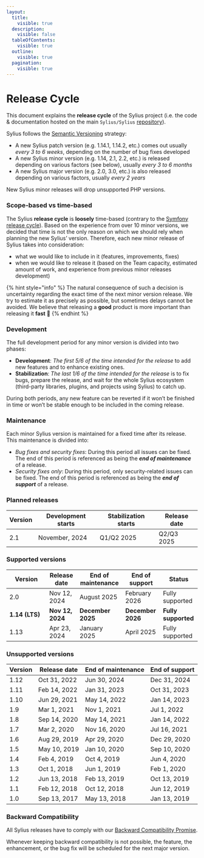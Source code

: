 ```yaml
---
layout:
  title:
    visible: true
  description:
    visible: false
  tableOfContents:
    visible: true
  outline:
    visible: true
  pagination:
    visible: true
---
```


# Release Cycle

This document explains the **release cycle** of the Sylius project (i.e. the code & documentation hosted on the main `Sylius/Sylius` [repository](https://github.com/Sylius/Sylius)).

Sylius follows the [Semantic Versioning](https://semver.org/) strategy:

* A new Sylius patch version (e.g. 1.14.1, 1.14.2, etc.) comes out usually _every 3 to 6 weeks_, depending on the number of bug fixes developed
* A new Sylius minor version (e.g. 1.14, 2.1, 2.2, etc.) is released depending on various factors (see below), usually _every 3 to 6 months_
* A new Sylius major version (e.g. 2.0, 3.0, etc.) is also released depending on various factors, usually _every 2 years_

New Sylius minor releases will drop unsupported PHP versions.

### Scope-based vs time-based

The Sylius **release cycle** is **loosely** time-based (contrary to the [Symfony release cycle](https://symfony.com/releases)). Based on the experience from over 10 minor versions, we decided that time is not the only reason on which we should rely when planning the new Sylius’ version. Therefore, each new minor release of Sylius takes into consideration:

* what we would like to include in it (features, improvements, fixes)
* when we would like to release it (based on the Team capacity, estimated amount of work, and experience from previous minor releases development)

{% hint style="info" %}
The natural consequence of such a decision is uncertainty regarding the exact time of the next minor version release. We try to estimate it as precisely as possible, but sometimes delays cannot be avoided. We believe that releasing a **good** product is more important than releasing it **fast** 🤖
{% endhint %}

### Development

The full development period for any minor version is divided into two phases:

* **Development**: _The first 5/6 of the time intended for the release_ to add new features and to enhance existing ones.
* **Stabilization**: _The last 1/6 of the time intended for the release_ is to fix bugs, prepare the release, and wait for the whole Sylius ecosystem (third-party libraries, plugins, and projects using Sylius) to catch up.

During both periods, any new feature can be reverted if it won’t be finished in time or won’t be stable enough to be included in the coming release.

### Maintenance

Each minor Sylius version is maintained for a fixed time after its release. This maintenance is divided into:

* _Bug fixes and security fixes_: During this period all issues can be fixed. The end of this period is referenced as being the _**end of maintenance**_ of a release.
* _Security fixes only_: During this period, only security-related issues can be fixed. The end of this period is referenced as being the _**end of support**_ of a release.

### Planned releases

| Version | Development starts | Stabilization starts | Release date |
| ------- | ------------------ | -------------------- | ------------ |
| 2.1     | November, 2024     | Q1/Q2 2025           | Q2/Q3 2025   |

### Supported versions

<table><thead><tr><th width="89">Version</th><th>Release date</th><th>End of maintenance</th><th>End of support</th><th>Status</th></tr></thead><tbody><tr><td>2.0</td><td>Nov 12, 2024</td><td>August 2025</td><td>February 2026</td><td>Fully supported</td></tr><tr><td><strong>1.14 (LTS)</strong></td><td><strong>Nov 12, 2024</strong></td><td><strong>December 2025</strong></td><td><strong>December 2026</strong></td><td><strong>Fully supported</strong></td></tr><tr><td>1.13</td><td>Apr 23, 2024</td><td>January 2025</td><td>April 2025</td><td>Fully supported</td></tr></tbody></table>

### Unsupported versions

| Version | Release date | End of maintenance | End of support |
| ------- | ------------ | ------------------ | -------------- |
| 1.12    | Oct 31, 2022 | Jun 30, 2024       | Dec 31, 2024   |
| 1.11    | Feb 14, 2022 | Jan 31, 2023       | Oct 31, 2023   |
| 1.10    | Jun 29, 2021 | May 14, 2022       | Jan 14, 2023   |
| 1.9     | Mar 1, 2021  | Nov 1, 2021        | Jul 1, 2022    |
| 1.8     | Sep 14, 2020 | May 14, 2021       | Jan 14, 2022   |
| 1.7     | Mar 2, 2020  | Nov 16, 2020       | Jul 16, 2021   |
| 1.6     | Aug 29, 2019 | Apr 29, 2020       | Dec 29, 2020   |
| 1.5     | May 10, 2019 | Jan 10, 2020       | Sep 10, 2020   |
| 1.4     | Feb 4, 2019  | Oct 4, 2019        | Jun 4, 2020    |
| 1.3     | Oct 1, 2018  | Jun 1, 2019        | Feb 1, 2020    |
| 1.2     | Jun 13, 2018 | Feb 13, 2019       | Oct 13, 2019   |
| 1.1     | Feb 12, 2018 | Oct 12, 2018       | Jun 12, 2019   |
| 1.0     | Sep 13, 2017 | May 13, 2018       | Jan 13, 2019   |

### Backward Compatibility

All Sylius releases have to comply with our [Backward Compatibility Promise](backwards-compatibility-promise.md).

Whenever keeping backward compatibility is not possible, the feature, the enhancement, or the bug fix will be scheduled for the next major version.
